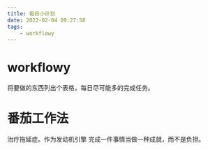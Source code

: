 ```yaml
---
title: 每日小计划
date: 2022-02-04 09:27:58
tags: 
	- workflowy
---
```



<!-- more -->

# workflowy
将要做的东西列出个表格，每日尽可能多的完成任务。

# 番茄工作法
治疗拖延症。作为发动机引擎
完成一件事情当做一种成就，而不是负担。

